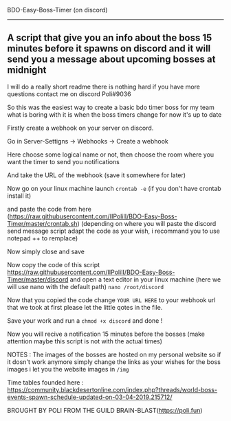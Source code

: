 BDO-Easy-Boss-Timer (on discord)

------
A script that give you an info about the boss 15 minutes before it spawns on discord and it will send you a message about upcoming bosses at midnight
------

I will do a really short readme there is nothing hard if you have more questions contact me on discord Poli#9036

So this was the easiest way to create a basic bdo timer boss for my team what is boring with it is when the boss timers change for now it's up to date

Firstly create a webhook on your server on discord. 

Go in Server-Settigns -> Webhooks -> Create a webhook

Here choose some logical name or not, then choose the room where you want the timer to send you notifications

And take the URL of the webhook (save it somewhere for later)

Now go on your linux machine launch `crontab -e` (if you don't have crontab install it)

and paste the code from here (https://raw.githubusercontent.com/IIPoliII/BDO-Easy-Boss-Timer/master/crontab.sh) 
(depending on where you will paste the discord send message script adapt the code as your wish, i recommand you to use notepad ++ to remplace)

Now simply close and save

Now copy the code of this script https://raw.githubusercontent.com/IIPoliII/BDO-Easy-Boss-Timer/master/discord and open a text editor in your linux machine (here we will use nano with the default path) `nano /root/discord` 

Now that you copied the code change `YOUR URL HERE` to your webhook url that we took at first please let the little qotes in the file.

Save your work and run a `chmod +x discord` and done !

Now you will recive a notification 15 minutes before the bosses (make attention maybe this script is not with the actual times)


NOTES : The images of the bosses are hosted on my personal website so if it dosn't work anymore simply change the links as your wishes for the boss images i let you the website images in `/img`

Time tables founded here : https://community.blackdesertonline.com/index.php?threads/world-boss-events-spawn-schedule-updated-on-03-04-2019.215712/

BROUGHT BY POLI FROM THE GUILD BRAIN-BLAST(https://poli.fun)

